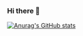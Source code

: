 ### Hi there 👋

[![Anurag's GitHub stats](https://github-readme-stats.vercel.app/api?username=rainzm&show_icons=true)](https://github.com/anuraghazra/github-readme-stats)
